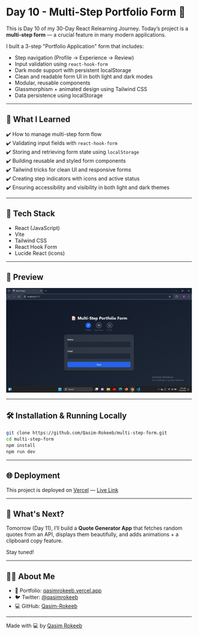 
# Day 10 - Multi-Step Portfolio Form 🧾

This is Day 10 of my 30-Day React Relearning Journey. Today’s project is a **multi-step form** — a crucial feature in many modern applications.

I built a 3-step "Portfolio Application" form that includes:

- Step navigation (Profile → Experience → Review)
- Input validation using `react-hook-form`
- Dark mode support with persistent localStorage
- Clean and readable form UI in both light and dark modes
- Modular, reusable components
- Glassmorphism + animated design using Tailwind CSS
- Data persistence using localStorage

---

## 🚀 What I Learned

✔️ How to manage multi-step form flow  
✔️ Validating input fields with `react-hook-form`  
✔️ Storing and retrieving form state using `localStorage`  
✔️ Building reusable and styled form components  
✔️ Tailwind tricks for clean UI and responsive forms  
✔️ Creating step indicators with icons and active status  
✔️ Ensuring accessibility and visibility in both light and dark themes  

---

## 🧠 Tech Stack

- React (JavaScript)
- Vite
- Tailwind CSS
- React Hook Form
- Lucide React (icons)

---

## 📸 Preview

![App Preview](https://raw.githubusercontent.com/Qasim-Rokeeb/multi-step-form/main/screenshot.png)

---

## 🛠️ Installation & Running Locally

```bash
git clone https://github.com/Qasim-Rokeeb/multi-step-form.git
cd multi-step-form
npm install
npm run dev
```

---

## 🌐 Deployment

This project is deployed on [Vercel](https://vercel.com/) — [Live Link](https://multi-step-form.vercel.app/)

---

## 🔮 What's Next?

Tomorrow (Day 11), I’ll build a **Quote Generator App** that fetches random quotes from an API, displays them beautifully, and adds animations + a clipboard copy feature.

Stay tuned!

---

## 🙋‍♂️ About Me

- 🔗 Portfolio: [qasimrokeeb.vercel.app](https://qasimrokeeb.vercel.app)
- 🐦 Twitter: [@qasimrokeeb](https://x.com/qasimrokeeb)
- 💻 GitHub: [Qasim-Rokeeb](https://github.com/Qasim-Rokeeb)

---

Made with 💻 by [Qasim Rokeeb](https://github.com/Qasim-Rokeeb)
```
